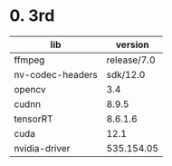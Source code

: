 
# 0. 3rd
|lib|version|
|--|--|
|ffmpeg|release/7.0|
|nv-codec-headers|sdk/12.0|
|opencv|3.4|
|cudnn|8.9.5|
|tensorRT|8.6.1.6|
|cuda|12.1|
|nvidia-driver|535.154.05|

